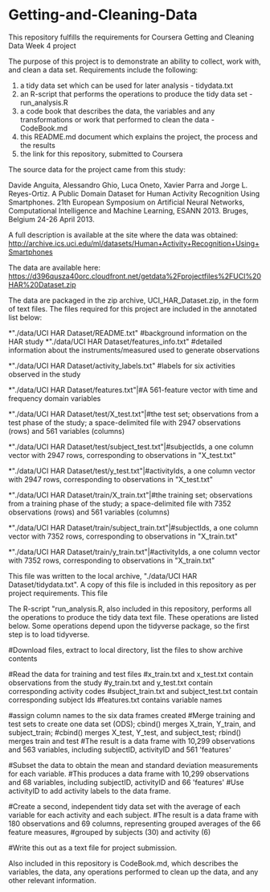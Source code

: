 # Getting-and-Cleaning-Data
This repository fulfills the requirements for Coursera Getting and Cleaning Data Week 4 project

The purpose of this project is to demonstrate an ability to collect, work with, and clean a data set. Requirements include the following:
  1) a tidy data set which can be used for later analysis - tidydata.txt
  2) an R-script that performs the operations to produce the tidy data set - run_analysis.R
  3) a code book that describes the data, the variables and any transformations or work that performed to clean the data - CodeBook.md
  4) this README.md document which explains the project, the process and the results
  5) the link for this repository, submitted to Coursera
  
The source data for the project came from this study:

  Davide Anguita, Alessandro Ghio, Luca Oneto, Xavier Parra and Jorge L. Reyes-Ortiz.
  A Public Domain Dataset for Human Activity Recognition Using Smartphones.
  21th European Symposium on Artificial Neural Networks, Computational Intelligence and Machine Learning, ESANN 2013.
  Bruges, Belgium 24-26 April 2013.
  
A full description is available at the site where the data was obtained:
  http://archive.ics.uci.edu/ml/datasets/Human+Activity+Recognition+Using+Smartphones

The data are available here:
  https://d396qusza40orc.cloudfront.net/getdata%2Fprojectfiles%2FUCI%20HAR%20Dataset.zip
  
The data are packaged in the zip archive, UCI_HAR_Dataset.zip, in the form of text files.  The files required for this project are included in the annotated list below:

  *"./data/UCI HAR Dataset/README.txt"
      #background information on the HAR study
  *"./data/UCI HAR Dataset/features_info.txt"
      #detailed information about the instruments/measured used to generate observations

  *"./data/UCI HAR Dataset/activity_labels.txt"
      #labels for six activities observed in the study

*"./data/UCI HAR Dataset/features.txt"|#A 561-feature vector with time and frequency domain variables

*"./data/UCI HAR Dataset/test/X_test.txt"|#the test set; observations from a test phase of the study; a space-delimited file with 2947 observations (rows) and 561 variables (columns) 

*"./data/UCI HAR Dataset/test/subject_test.txt"|#subjectIds, a one column vector with 2947 rows, corresponding to observations in "X_test.txt"

*"./data/UCI HAR Dataset/test/y_test.txt"|#activityIds, a one column vector with 2947 rows, corresponding to observations in "X_test.txt"

*"./data/UCI HAR Dataset/train/X_train.txt"|#the training set; observations from a training phase of the study; a space-delimited file with 7352 observations (rows) and 561 variables (columns) 

*"./data/UCI HAR Dataset/train/subject_train.txt"|#subjectIds, a one column vector with 7352 rows, corresponding to observations in "X_train.txt"

*"./data/UCI HAR Dataset/train/y_train.txt"|#activityIds, a one column vector with 7352 rows, corresponding to observations in "X_train.txt"

This file was written to the local archive, "./data/UCI HAR Dataset/tidydata.txt".  A copy of this file is included in this repository as per project requirements.  This file 

The R-script "run_analysis.R, also included in this repository, performs all the operations to produce the tidy data text file.  These operations are listed below. Some operations depend upon the tidyverse package, so the first step is to load tidyverse.

#Download files, extract to local directory, list the files to show archive contents

#Read the data for training and test files
  #x_train.txt and x_test.txt contain observations from the study
  #y_train.txt and y_test.txt contain corresponding activity codes
  #subject_train.txt and subject_test.txt contain corresponding subject Ids
  #features.txt contains variable names

#assign column names to the six data frames created
#Merge training and test sets to create one data set (ODS); cbind() merges X_train, Y_train, and subject_train;
  #cbind() merges X_test, Y_test, and subject_test; rbind() merges train and test
  #The result is a data frame with 10,299 observations and 563 variables, including subjectID, activityID and 561 'features'

#Subset the data to obtain the mean and standard deviation measurements for each variable.
  #This produces a data frame with 10,299 observations and 68 variables, including subjectID, activityID and 66 'features'
#Use activityID to add activity labels to the data frame.

#Create a second, independent tidy data set with the average of each variable for each activity and each subject.
  #The result is a data frame with 180 observations and 69 columns, representing grouped averages of the 66 feature measures,
  #grouped by subjects (30) and activity (6)
  
#Write this out as a text file for project submission.

Also included in this repository is CodeBook.md, which describes the variables, the data, any operations performed to clean up the data, and any other relevant information.
